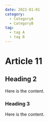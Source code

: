 ```yaml
---
date: 2022-01-01
category:
  - CategoryA
  - CategoryB
tag:
  - tag A
  - tag B
---
```


# Article 11

## Heading 2

Here is the content.

### Heading 3

Here is the content.
